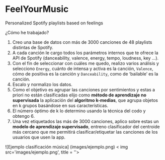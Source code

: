 # FeelYourMusic

Personalized Spotify playlists based on feelings

¿Cómo he trabajado? 
1. Creo una base de datos con más de 3000 canciones de 48 playlists distintas de Spotify.
2. A cada canción le cargo todos los parámetros internos que te ofrece la API de Spotify (danceability, valence, energy, tempo, loudness, key …).
3. Con el fin de seleccionar con cuáles me quedo, realizo varios análisis y selecciono  `Energy`, cuánto de intensa y activa es la canción, `Valence`,  cómo de positiva es la canción y `Danceability`,  como de ‘bailable’ es la canción.
4. Escalo y normalizo los datos.
5. Como el objetivo es agrupar las canciones por sentimientos y estas a priori no están clasificadas elijo como **método de aprendizaje no supervisada** la aplicación del **algoritmo k-medias**, que agrupa objetos en k grupos basándose en sus características.
6. El número óptimo de k lo determino usando la técnica del codo y obtengo 6.
7. Una vez etiquetados las más de 3000 canciones, aplico sobre estas un **modelo de aprendizaje supervisado**, entreno  clasificador del centroide más cercano que me permitirá clasificar/etiquetar las canciones de los usuarios que usen la app.


![Ejemplo clasificación música] (images/ejemplo.png)
< img src='images/ejemplo.png', title = ''>
